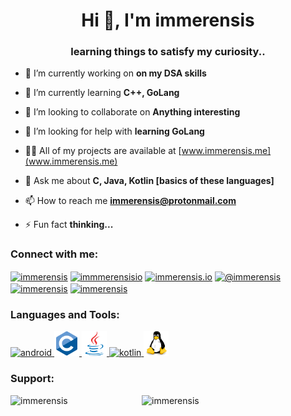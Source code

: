<h1 align="center">Hi 👋, I'm immerensis</h1>
<h3 align="center">learning things to satisfy my curiosity..</h3>

- 🔭 I’m currently working on **on my DSA skills**

- 🌱 I’m currently learning **C++, GoLang**

- 👯 I’m looking to collaborate on **Anything interesting**

- 🤝 I’m looking for help with **learning GoLang**

- 👨‍💻 All of my projects are available at [www.immerensis.me](www.immerensis.me)

- 💬 Ask me about **C, Java, Kotlin [basics of these languages]**

- 📫 How to reach me **immerensis@protonmail.com**

- ⚡ Fun fact **thinking...**

<h3 align="left">Connect with me:</h3>
<p align="left">
<a href="https://dev.to/immerensis" target="blank"><img align="center" src="https://raw.githubusercontent.com/rahuldkjain/github-profile-readme-generator/master/src/images/icons/Social/devto.svg" alt="immerensis" height="30" width="40" /></a>
<a href="https://twitter.com/immmerensisio" target="blank"><img align="center" src="https://raw.githubusercontent.com/rahuldkjain/github-profile-readme-generator/master/src/images/icons/Social/twitter.svg" alt="immmerensisio" height="30" width="40" /></a>
<a href="https://instagram.com/immerensis.io" target="blank"><img align="center" src="https://raw.githubusercontent.com/rahuldkjain/github-profile-readme-generator/master/src/images/icons/Social/instagram.svg" alt="immerensis.io" height="30" width="40" /></a>
<a href="https://medium.com/@immerensis" target="blank"><img align="center" src="https://raw.githubusercontent.com/rahuldkjain/github-profile-readme-generator/master/src/images/icons/Social/medium.svg" alt="@immerensis" height="30" width="40" /></a>
<a href="https://www.youtube.com/c/immerensis" target="blank"><img align="center" src="https://raw.githubusercontent.com/rahuldkjain/github-profile-readme-generator/master/src/images/icons/Social/youtube.svg" alt="immerensis" height="30" width="40" /></a>
<a href="https://codeforces.com/profile/immerensis" target="blank"><img align="center" src="https://raw.githubusercontent.com/rahuldkjain/github-profile-readme-generator/master/src/images/icons/Social/codeforces.svg" alt="immerensis" height="30" width="40" /></a>
</p>

<h3 align="left">Languages and Tools:</h3>
<p align="left"> <a href="https://developer.android.com" target="_blank" rel="noreferrer"> <img src="https://i.ibb.co/VwWMYp8/an-removebg-preview.png" alt="android" width="40" height="40"/> </a> <a href="https://www.cprogramming.com/" target="_blank" rel="noreferrer"> <img src="https://raw.githubusercontent.com/devicons/devicon/master/icons/c/c-original.svg" alt="c" width="40" height="40"/> </a> <a href="https://www.java.com" target="_blank" rel="noreferrer"> <img src="https://raw.githubusercontent.com/devicons/devicon/master/icons/java/java-original.svg" alt="java" width="40" height="40"/> </a> <a href="https://kotlinlang.org" target="_blank" rel="noreferrer"> <img src="https://www.vectorlogo.zone/logos/kotlinlang/kotlinlang-icon.svg" alt="kotlin" width="40" height="40"/> </a> <a href="https://www.linux.org/" target="_blank" rel="noreferrer"> <img src="https://raw.githubusercontent.com/devicons/devicon/master/icons/linux/linux-original.svg" alt="linux" width="40" height="40"/> </a> </p>

<h3 align="left">Support:</h3>
<p><a href="https://www.buymeacoffee.com/immerensis"> <img align="left" src="https://cdn.buymeacoffee.com/buttons/v2/default-yellow.png" height="50" width="210" alt="immerensis" /></a><a href="https://ko-fi.com/immerensis"> <img align="left" src="https://cdn.ko-fi.com/cdn/kofi3.png?v=3" height="50" width="210" alt="immerensis" /></a></p><br><br>
